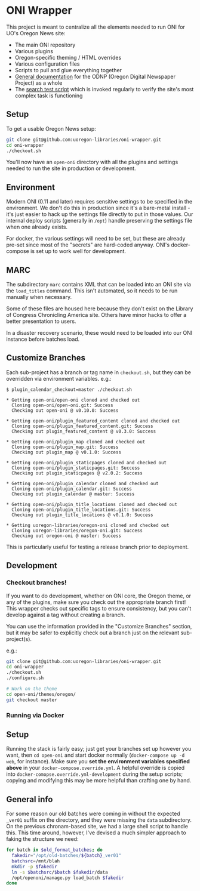 ONI Wrapper
===

This project is meant to centralize all the elements needed to run ONI for UO's Oregon News site:

- The main ONI repository
- Various plugins
- Oregon-specific theming / HTML overrides
- Various configuration files
- Scripts to pull and glue everything together
- [General documentation](docs/README.md) for the ODNP (Oregon Digital Newspaper Project) as a whole
- The [search test script](search-test) which is invoked regularly to
  verify the site's most complex task is functioning

Setup
---

To get a usable Oregon News setup:

```bash
git clone git@github.com:uoregon-libraries/oni-wrapper.git
cd oni-wrapper
./checkout.sh
```

You'll now have an `open-oni` directory with all the plugins and settings needed to
run the site in production or development.

Environment
---

Modern ONI (0.11 and later) requires sensitive settings to be specified in the
environment.  We don't do this in production since it's a bare-metal install -
it's just easier to hack up the settings file directly to put in those values.
Our internal deploy scripts (generally in `/opt`) handle preserving the
settings file when one already exists.

For docker, the various settings will need to be set, but these are already
pre-set since most of the "secrets" are hard-coded anyway.  ONI's
docker-compose is set up to work well for development.

MARC
---

The subdirectory `marc` contains XML that can be loaded into an ONI site via
the `load_titles` command.  This isn't automated, so it needs to be run
manually when necessary.

Some of these files are housed here because they don't exist on the Library of
Congress Chronicling America site.  Others have minor hacks to offer a better
presentation to users.

In a disaster recovery scenario, these would need to be loaded into our ONI
instance before batches load.

Customize Branches
---

Each sub-project has a branch or tag name in `checkout.sh`, but they can be
overridden via environment variables.  e.g.:

    $ plugin_calendar_checkout=master ./checkout.sh

    * Getting open-oni/open-oni cloned and checked out
      Cloning open-oni/open-oni.git: Success
      Checking out open-oni @ v0.10.0: Success

    * Getting open-oni/plugin_featured_content cloned and checked out
      Cloning open-oni/plugin_featured_content.git: Success
      Checking out plugin_featured_content @ v0.3.0: Success

    * Getting open-oni/plugin_map cloned and checked out
      Cloning open-oni/plugin_map.git: Success
      Checking out plugin_map @ v0.1.0: Success

    * Getting open-oni/plugin_staticpages cloned and checked out
      Cloning open-oni/plugin_staticpages.git: Success
      Checking out plugin_staticpages @ v2.0.2: Success

    * Getting open-oni/plugin_calendar cloned and checked out
      Cloning open-oni/plugin_calendar.git: Success
      Checking out plugin_calendar @ master: Success

    * Getting open-oni/plugin_title_locations cloned and checked out
      Cloning open-oni/plugin_title_locations.git: Success
      Checking out plugin_title_locations @ v0.1.0: Success

    * Getting uoregon-libraries/oregon-oni cloned and checked out
      Cloning uoregon-libraries/oregon-oni.git: Success
      Checking out oregon-oni @ master: Success

This is particularly useful for testing a release branch prior to deployment.

Development
---

### Checkout branches!

If you want to do development, whether on ONI core, the Oregon theme, or any of
the plugins, make sure you check out the appropriate branch first!  This
wrapper checks out specific tags to ensure consistency, but you can't develop
against a tag without creating a branch.

You can use the information provided in the "Customize Branches" section, but
it may be safer to explicitly check out a branch just on the relevant
sub-project(s).

e.g.:

```bash
git clone git@github.com:uoregon-libraries/oni-wrapper.git
cd oni-wrapper
./checkout.sh
./configure.sh

# Work on the theme
cd open-oni/themes/oregon/
git checkout master
```

### Running via Docker

Setup
---

Running the stack is fairly easy; just get your branches set up however you
want, then `cd open-oni` and start docker normally (`docker-compose up -d web`,
for instance).  Make sure you **set the environment variables specified above**
in your `docker-compose.override.yml`.  A helpful override is copied into
`docker-comopse.override.yml-development` during the setup scripts; copying and
modifying this may be more helpful than crafting one by hand.

General info
---

For some reason our old batches were coming in without the expected `_ver01`
suffix on the directory, and they were missing the `data` subdirectory.  On the
previous chronam-based site, we had a large shell script to handle this.  This
time around, however, I've devised a much simpler approach to faking the
structure we need:

```bash
for batch in $old_format_batches; do
  fakedir="/opt/old-batches/${batch}_ver01"
  batchsrc=/mnt/blah
  mkdir -p $fakedir
  ln -s $batchsrc/$batch $fakedir/data
  /opt/openoni/manage.py load_batch $fakedir
done
```
